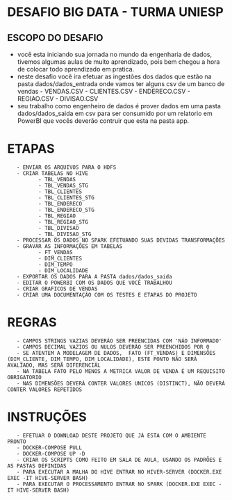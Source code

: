 # DESAFIO BIG DATA - TURMA UNIESP

## ESCOPO DO DESAFIO
- você esta iniciando sua jornada no mundo da engenharia de dados, tivemos algumas aulas de muito aprendizado, pois bem chegou a hora de colocar todo aprendizado em pratica.
- neste desafio você ira efetuar as ingestões dos dados que estão na pasta dados/dados_entrada onde vamos ter alguns csv de um banco de vendas
       - VENDAS.CSV
       - CLIENTES.CSV
       - ENDERECO.CSV
       - REGIAO.CSV
       - DIVISAO.CSV
- seu trabalho como engenheiro de dados é prover dados em uma pasta dados/dados_saida em csv para ser consumido por um relatorio em PowerBI que vocês deverão contruir que esta na pasta app.

# ETAPAS

       - ENVIAR OS ARQUIVOS PARA O HDFS
       - CRIAR TABELAS NO HIVE
              - TBL_VENDAS
              - TBL_VENDAS_STG
              - TBL_CLIENTES
              - TBL_CLIENTES_STG
              - TBL_ENDERECO
              - TBL_ENDERECO_STG
              - TBL_REGIAO
              - TBL_REGIAO_STG
              - TBL_DIVISAO
              - TBL_DIVISAO_STG
       - PROCESSAR OS DADOS NO SPARK EFETUANDO SUAS DEVIDAS TRANSFORMAÇÕES
       - GRAVAR AS INFORMAÇÕES EM TABELAS
              - FT_VENDAS
              - DIM_CLIENTES
              - DIM_TEMPO
              - DIM_LOCALIDADE
       - EXPORTAR OS DADOS PARA A PASTA dados/dados_saida
       - EDITAR O POWERBI COM OS DADOS QUE VOCÊ TRABALHOU 
       - CRIAR GRAFICOS DE VENDAS
       - CRIAR UMA DOCUMENTAÇÃO COM OS TESTES E ETAPAS DO PROJETO

# REGRAS

       - CAMPOS STRINGS VAZIAS DEVERÃO SER PREENCIDAS COM 'NÃO INFORMADO'
       - CAMPOS DECIMAL VAZIOS OU NULOS DEVERÃO SER PREENCHIDOS POR 0
       - SE ATENTEM A MODELAGEM DE DADOS,  FATO (FT_VENDAS) E DIMENSÕES (DIM_CLIENTE, DIM_TEMPO, DIM_LOCALIDADE), ESTE PONTO NÃO SERÁ AVALIADO, MAS SERÁ DIFERENCIAL 
       - NA TABELA FATO PELO MENOS A METRICA VALOR DE VENDA É UM REQUISITO OBRIGATORIO
       - NAS DIMENSÕES DEVERÁ CONTER VALORES UNICOS (DISTINCT), NÃO DEVERÁ CONTER VALORES REPETIDOS      

# INSTRUÇÕES

       - EFETUAR O DOWNLOAD DESTE PROJETO QUE JÁ ESTA COM O AMBIENTE PRONTO
       - DOCKER-COMPOSE PULL
       - DOCKER-COMPOSE UP -D
       - CRIAR OS SCRIPTS COMO FEITO EM SALA DE AULA, USANDO OS PADRÕES E AS PASTAS DEFINIDAS
       - PARA EXECUTAR A MALHA DO HIVE ENTRAR NO HIVER-SERVER (DOCKER.EXE EXEC -IT HIVE-SERVER BASH)
       - PARA EXECUTAR O PROCESSAMENTO ENTRAR NO SPARK (DOCKER.EXE EXEC -IT HIVE-SERVER BASH)
